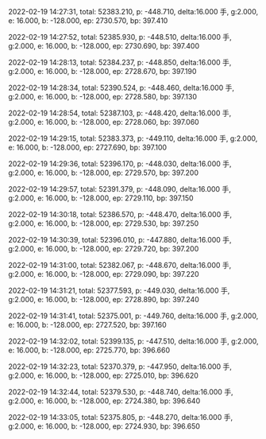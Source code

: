 2022-02-19 14:27:31, total: 52383.210, p: -448.710, delta:16.000 手, g:2.000, e: 16.000, b: -128.000, ep: 2730.570, bp: 397.410

2022-02-19 14:27:52, total: 52385.930, p: -448.510, delta:16.000 手, g:2.000, e: 16.000, b: -128.000, ep: 2730.690, bp: 397.400

2022-02-19 14:28:13, total: 52384.237, p: -448.850, delta:16.000 手, g:2.000, e: 16.000, b: -128.000, ep: 2728.670, bp: 397.190

2022-02-19 14:28:34, total: 52390.524, p: -448.460, delta:16.000 手, g:2.000, e: 16.000, b: -128.000, ep: 2728.580, bp: 397.130

2022-02-19 14:28:54, total: 52387.103, p: -448.420, delta:16.000 手, g:2.000, e: 16.000, b: -128.000, ep: 2728.060, bp: 397.060

2022-02-19 14:29:15, total: 52383.373, p: -449.110, delta:16.000 手, g:2.000, e: 16.000, b: -128.000, ep: 2727.690, bp: 397.100

2022-02-19 14:29:36, total: 52396.170, p: -448.030, delta:16.000 手, g:2.000, e: 16.000, b: -128.000, ep: 2729.570, bp: 397.200

2022-02-19 14:29:57, total: 52391.379, p: -448.090, delta:16.000 手, g:2.000, e: 16.000, b: -128.000, ep: 2729.110, bp: 397.150

2022-02-19 14:30:18, total: 52386.570, p: -448.470, delta:16.000 手, g:2.000, e: 16.000, b: -128.000, ep: 2729.530, bp: 397.250

2022-02-19 14:30:39, total: 52396.010, p: -447.880, delta:16.000 手, g:2.000, e: 16.000, b: -128.000, ep: 2729.720, bp: 397.200

2022-02-19 14:31:00, total: 52382.067, p: -448.670, delta:16.000 手, g:2.000, e: 16.000, b: -128.000, ep: 2729.090, bp: 397.220

2022-02-19 14:31:21, total: 52377.593, p: -449.030, delta:16.000 手, g:2.000, e: 16.000, b: -128.000, ep: 2728.890, bp: 397.240

2022-02-19 14:31:41, total: 52375.001, p: -449.760, delta:16.000 手, g:2.000, e: 16.000, b: -128.000, ep: 2727.520, bp: 397.160

2022-02-19 14:32:02, total: 52399.135, p: -447.510, delta:16.000 手, g:2.000, e: 16.000, b: -128.000, ep: 2725.770, bp: 396.660

2022-02-19 14:32:23, total: 52370.379, p: -447.950, delta:16.000 手, g:2.000, e: 16.000, b: -128.000, ep: 2725.010, bp: 396.620

2022-02-19 14:32:44, total: 52379.530, p: -448.740, delta:16.000 手, g:2.000, e: 16.000, b: -128.000, ep: 2724.380, bp: 396.640

2022-02-19 14:33:05, total: 52375.805, p: -448.270, delta:16.000 手, g:2.000, e: 16.000, b: -128.000, ep: 2724.930, bp: 396.650